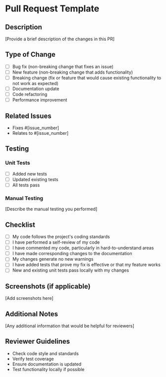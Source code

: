# Pull Request Template

## Description
[Provide a brief description of the changes in this PR]

## Type of Change
- [ ] Bug fix (non-breaking change that fixes an issue)
- [ ] New feature (non-breaking change that adds functionality)
- [ ] Breaking change (fix or feature that would cause existing functionality to not work as expected)
- [ ] Documentation update
- [ ] Code refactoring
- [ ] Performance improvement

## Related Issues
- Fixes #[issue_number]
- Relates to #[issue_number]

## Testing
### Unit Tests
- [ ] Added new tests
- [ ] Updated existing tests
- [ ] All tests pass

### Manual Testing
[Describe the manual testing you performed]

## Checklist
- [ ] My code follows the project's coding standards
- [ ] I have performed a self-review of my code
- [ ] I have commented my code, particularly in hard-to-understand areas
- [ ] I have made corresponding changes to the documentation
- [ ] My changes generate no new warnings
- [ ] I have added tests that prove my fix is effective or that my feature works
- [ ] New and existing unit tests pass locally with my changes

## Screenshots (if applicable)
[Add screenshots here]

## Additional Notes
[Any additional information that would be helpful for reviewers]

## Reviewer Guidelines
- Check code style and standards
- Verify test coverage
- Ensure documentation is updated
- Test functionality locally if possible 